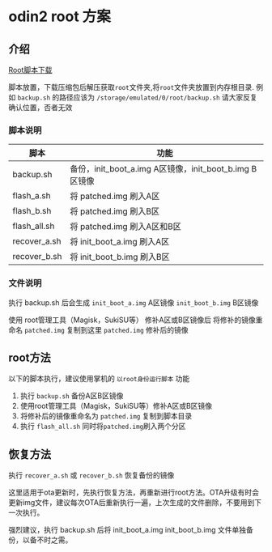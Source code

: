 # odin2 root 方案

## 介绍

[Root脚本下载](https://github.com/EagleFlyInSky/EmulatorPlus/blob/master/root.zip)

脚本放置，下载压缩包后解压获取`root`文件夹,将`root`文件夹放置到内存根目录.
例如 `backup.sh` 的路径应该为 `/storage/emulated/0/root/backup.sh`
请大家反复确认位置，否者无效

### 脚本说明

| 脚本           | 功能                                           |
|--------------|----------------------------------------------|
| backup.sh    | 备份，init_boot_a.img A区镜像，init_boot_b.img B区镜像 |
| flash_a.sh   | 将 patched.img 刷入A区                           |
| flash_b.sh   | 将 patched.img 刷入B区                           |
| flash_all.sh | 将 patched.img 刷入A区和B区                        |
| recover_a.sh | 将 init_boot_a.img 刷入A区                       |
| recover_b.sh | 将 init_boot_b.img 刷入B区                       |

### 文件说明

执行 backup.sh 后会生成
`init_boot_a.img` A区镜像
`init_boot_b.img` B区镜像

使用 root管理工具（Magisk，SukiSU等） 修补A区或B区镜像后
将修补的镜像重命名 `patched.img` 复制到这里
`patched.img` 修补后的镜像

## root方法

以下的脚本执行，建议使用掌机的 `以root身份运行脚本` 功能

1. 执行 `backup.sh` 备份A区B区镜像
2. 使用root管理工具（Magisk，SukiSU等）修补A区或B区镜像
3. 将修补后的镜像重命名为 `patched.img` 复制到脚本目录
4. 执行 `flash_all.sh` 同时将`patched.img`刷入两个分区

## 恢复方法

执行 `recover_a.sh` 或 `recover_b.sh` 恢复备份的镜像

这里适用于ota更新时，先执行恢复方法，再重新进行root方法。OTA升级有时会更新img文件，建议每次OTA后重新执行一遍，上次生成的文件删除，不要用到下一次执行。

强烈建议，执行 backup.sh 后将 init_boot_a.img init_boot_b.img 文件单独备份，以备不时之需。